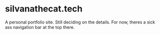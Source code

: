 # silvanathecat.tech
A personal portfolio site. Still deciding on the details. For now, theres a sick ass navigation bar at the top there.

